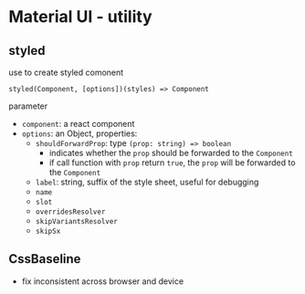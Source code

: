 # Material UI - utility

## styled

use to create styled comonent

`styled(Component, [options])(styles) => Component`

parameter

- `component`: a react component
- `options`: an Object, properties:
  - `shouldForwardProp`: type `(prop: string) => boolean`
    - indicates whether the `prop` should be forwarded to the `Component`
    - if call function with `prop` return `true`, the `prop` will be forwarded to the `Component`
  - `label`: string, suffix of the style sheet, useful for debugging
  - `name`
  - `slot`
  - `overridesResolver`
  - `skipVariantsResolver`
  - `skipSx`

## CssBaseline

- fix inconsistent across browser and device
